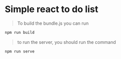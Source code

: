 # Simple react to do list

> To build the bundle.js you can run

```js
npm run build
```

> to run the server, you should run the command

```js
npm run serve
```